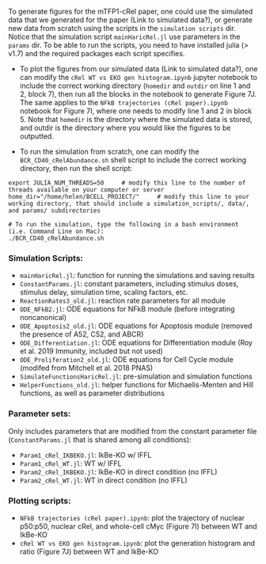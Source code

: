 To generate figures for the mTFP1-cRel paper, one could use the simulated data that we generated for the paper (Link to simulated data?), 
or generate new data from scratch using the scripts in the `simulation scripts` dir.
Notice that the simulation script `mainHaricRel.jl` use parameters in the `params` dir. To be able to run the scripts, you need to have installed julia (> v1.7) and the required packages each script specifies.
- To plot the figures from our simulated data (Link to simulated data?), one can modify the `cRel WT vs EKO gen histogram.ipynb` jupyter notebook to include the correct working directory (`homedir` and `outdir` on line 1 and 2, block 7), then run all the blocks in the notebook to generate Figure 7J. The same applies to the `NFkB trajectories (cRel paper).ipynb` notebook for Figure 7I, where one needs to modify line 1 and 2 in block 5. Note that `homedir` is the directory where the simulated data is stored, and outdir is the directory where you would like the figures to be outputted.

- To run the simulation from scratch, one can modify the `BCR_CD40_cRelAbundance.sh` shell script to include the correct working directory, then run the shell script:
```
export JULIA_NUM_THREADS=50     # modify this line to the number of threads available on your computer or server
home_dir="/home/helen/BCELL_PROJECT/"     # modify this line to your working directory, that should include a simulation_scripts/, data/, and params/ subdirectories

# To run the simulation, type the following in a bash environment (i.e. Command Line on Mac):
./BCR_CD40_cRelAbundance.sh
```

### Simulation Scripts:
- `mainHaricRel.jl`: function for running the simulations and saving results
- `ConstantParams.jl`: constant parameters, including stimulus doses, stimulus delay, simulation time, scaling factors, etc.
- `ReactionRates3_old.jl`: reaction rate parameters for all module
- `ODE_NFkB2.jl`: ODE equations for NFkB module (before integrating noncanonical)
- `ODE_Apoptosis2_old.jl`: ODE equations for Apoptosis module (removed the presence of A52, C52, and ABCR)
- `ODE_Differentiation.jl`: ODE equations for Differentiation module (Roy et al. 2019 Immunity, included but not used)
- `ODE_Proliferation2_old.jl`: ODE equations for Cell Cycle module (modifed from Mitchell et al. 2018 PNAS)
- `SimulateFunctionsHaricRel.jl`: pre-simulation and simulation functions
- `HelperFunctions_old.jl`: helper functions for Michaelis-Menten and Hill functions, as well as parameter distributions

### Parameter sets:
Only includes parameters that are modified from the constant parameter file (`ConstantParams.jl` that is shared among all conditions):
- `Param1_cRel_IKBEKO.jl`: IkBe-KO w/ IFFL
- `Param1_cRel_WT.jl`: WT w/ IFFL
- `Param2_cRel_IKBEKO.jl`: IkBe-KO in direct condition (no IFFL)
- `Param2_cRel_WT.jl`: WT in direct condition (no IFFL)

### Plotting scripts:
- `NFkB trajectories (cRel paper).ipynb`: plot the trajectory of nuclear p50:p50, nuclear cRel, and whole-cell cMyc (Figure 7I) between WT and IkBe-KO
- `cRel WT vs EKO gen histogram.ipynb`: plot the generation histogram and ratio (Figure 7J) between WT and IkBe-KO
